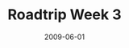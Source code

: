 ---
layout: media
category: media
title: "Roadtrip Week 3"
date: 2009-06-01
description: "Steven and David go off in search of a story about \"calling.\" "
tag: 
 - road-trip
video: "http://s3.amazonaws.com/crossroads-media/other-media/video/Roadtrip3.mp4"
video-poster: "http://s3.amazonaws.com/crossroads-media/images/Roadtrip3-still.jpg"
---